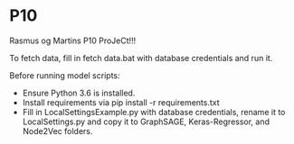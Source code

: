 # P10
Rasmus og Martins P10 ProJeCt!!!

To fetch data, fill in fetch data.bat with database credentials and run it.

Before running model scripts:
- Ensure Python 3.6 is installed.
- Install requirements via pip install -r requirements.txt
- Fill in LocalSettingsExample.py with database credentials, rename it to LocalSettings.py and copy it to GraphSAGE, Keras-Regressor, and Node2Vec folders.

